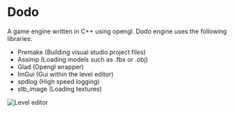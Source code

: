 # Dodo
A game engine written in C++ using opengl.
Dodo engine uses the following libraries:
* Premake (Building visual studio project files)
* Assimp (Loading models such as .fbx or .obj)
* Glad (Opengl wrapper)
* ImGui (Gui within the level editor)
* spdlog (High speed logging)
* stb_image (Loading textures)

![Level editor](https://i.imgur.com/NJ8vQal.png)